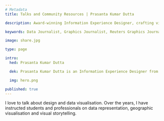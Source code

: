 ```yaml
---
# Metadata
title: Talks and Community Resources | Prasanta Kumar Dutta

description: Award-winning Information Experience Designer, crafting visual stories with data and solving problems in an aesthetically pleasing way.

keywords: Data Journalist, Graphics Journalist, Reuters Graphics Journalist, Data Visualisation Developer, Data Visualization Developer, Narrative Cartographer, User Interface Designer, User Experience Designer, Communication Designer, Data Storyteller, Information Designer, Graphic Designer, Art Director, User-centered design, UX, UI, Data Artist, Web Designer, Web Developer, Front-end Web Developer, Photographer, Traveller, Creative writer, Electronics and Communication Engineer, National Institute of Design, National Institute of Technology Durgapur, Prasanta, PrasantaKrDutta, Prasanta Kumar Dutta, Prasanta KrDutta, pkddapacific, pkd.dapacific, pkd_da_pacific, daPacific.

image: share.jpg

type: page

intro:
  hed: Prasanta Kumar Dutta

  dek: Prasanta Kumar Dutta is an Information Experience Designer from India, working at the intersection of design, coding, and journalism at Reuters. With a background in engineering and design, he crafts data-driven pieces that help narrate important stories visually. Several of his work has been recognized with numerous awards. He also teaches and talks about data visualization, narrative cartography, and design at eminent institutes across&nbsp;India.

  img: hero.png

published: true
---
```

<script>
  import Container from '$lib/components/ui/Container/index.svelte';
  import LinkButton from '$lib/components/ui/LinkButton/index.svelte';
  import List from '$lib/components/custom/community/List/index.svelte';
  import ParallaxHero from '$lib/components/ui/ParallaxHero/index.svelte';
  import ReferralCard from '$lib/components/ui/ReferralCard/index.svelte';

  import talks from '/src/contents/data/talks.csv';
  import teachings from '/src/contents/data/teachings.csv';
  import resources from '/src/contents/data/resources.csv';
</script>

<ParallaxHero vPos="top" img='/media/hero-community.jpg'/>

<Container width=md>

<p style="margin-block-start: var(--space-l)">
  I love to talk about design and data visualisation. Over the years, I have instructed students and professionals on data representation, geographic visualisation and visual storytelling.
</p>

</Container>

<Container width=md style="text-align: center; margin-top: var(--space-m); margin-bottom: var(--space-l);">

 <LinkButton solid="{true}"  url="#contact" label="Get in touch" />

 </Container>

<List title='Talks and Workshops' content={talks}/>

<List title='In the classroom' content={teachings}/>

<Container width=md style="text-align: center;">
<ReferralCard  url="https://medium.com/diarium-da-pacific/showcasing-brilliance-2fe5fa976b5b" image="/media/teachings.jpg" title="Showcasing Brilliance" description="A curation of data visualisation projects from my students"/>
</Container>

<List title='Resources and Tools' content={resources}/>
